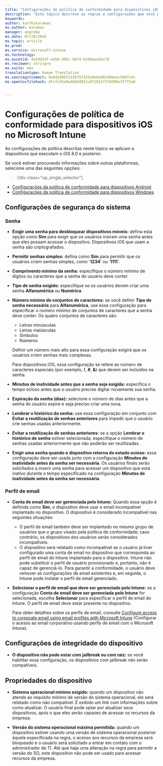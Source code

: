 ```yaml
---
title: "Configurações de política de conformidade para dispositivos iOS | Microsoft Intune"
description: "Este tópico descreve as regras e configurações que você pode definir em uma política de conformidade para dispositivos iOS."
keywords: 
author: karthikaraman
ms.author: karaman
manager: angrobe
ms.date: 07/28/2016
ms.topic: article
ms.prod: 
ms.service: microsoft-intune
ms.technology: 
ms.assetid: 4a59d24f-ed58-49b1-b874-b2d4aea3ec76
ms.reviewer: chrisgre
ms.suite: ems
translationtype: Human Translation
ms.sourcegitcommit: 9a442d9472159757333a9ebe081d86eac9907cdc
ms.openlocfilehash: 4fcfcb5a9a48dd4051c0f2652f3fb589e3ff73a8


---
```



# Configurações de política de conformidade para dispositivos iOS no Microsoft Intune

As configurações de política descritas neste tópico se aplicam a dispositivos que executam o iOS 8.0 e posterior.

Se você estiver procurando informações sobre outras plataformas, selecione uma das seguintes opções:
> [!div class="op_single_selector"]
- [Configurações da política de conformidade para dispositivos Android](android-compliance-policy-settings-in-microsoft-intune.md)
- [Configurações da política de conformidade para dispositivos Windows](windows-compliance-policy-settings-in-microsoft-intune.md)

## Configurações de segurança do sistema
### Senha
- **Exigir uma senha para desbloquear dispositivos móveis:**    defina esta opção como **Sim** para exigir que os usuários insiram uma senha antes que eles possam acessar o dispositivo. Dispositivos iOS que usam a senha são criptografados.

- **Permitir senhas simples:**    defina como **Sim** para permitir que os usuários criem senhas simples, como '**1234**' ou '**1111**'.

-  **Comprimento mínimo da senha:** especifique o número mínimo de dígitos ou caracteres que a senha do usuário deve conter.
- **Tipo de senha exigido:** especifique se os usuários devem criar uma senha **Alfanumérica** ou **Numérica**.

- **Número mínimo de conjuntos de caracteres:** se você definir **Tipo de senha necessária** para **Alfanumérica**, use essa configuração para especificar o número mínimo de conjuntos de caracteres que a senha deve conter. Os quatro conjuntos de caracteres são:
  -   Letras minúsculas
  -   Letras maiúsculas
  -   Símbolos
  -   Números

  Definir um número mais alto para essa configuração exigirá que os usuários criem senhas mais complexas.

  Para dispositivos iOS, essa configuração se refere ao número de caracteres especiais (por exemplo, **!**, **#**, **&amp;**) que devem ser incluídos na senha.
- **Minutos de inatividade antes que a senha seja exigida:** especifica o tempo ocioso antes que o usuário precise digitar novamente sua senha.

- **Expiração da senha (dias):** selecione o número de dias antes que a senha do usuário expire e seja preciso criar uma nova.

- **Lembrar o histórico da senha:** use essa configuração em conjunto com **Evitar a reutilização de senhas anteriores** para impedir que o usuário crie senhas usadas anteriormente.

- **Evitar a reutilização de senhas anteriores:** se a opção **Lembrar o histórico de senha** estiver selecionada, especifique o número de senhas usadas anteriormente que não poderão ser reutilizadas.

- **Exigir uma senha quando o dispositivo retorna do estado ocioso:** essa configuração deve ser usada junto com a configuração **Minutos de inatividade antes da senha ser necessária**. Os usuários finais serão solicitados a inserir uma senha para acessar um dispositivo que está inativo durante o tempo especificado na configuração **Minutos de inatividade antes da senha ser necessária**.

### Perfil de email
- **Conta de email deve ser gerenciada pelo Intune:** Quando essa opção é definida como **Sim**, o dispositivo deve usar o email incompatível implantado no dispositivo. O dispositivo é considerado incompatível nas seguintes situações:
  - O perfil de email também deve ser implantado no mesmo grupo de usuários que o grupo visado pela política de conformidade; caso contrário, os dispositivos dos usuários serão considerados incompatíveis.
  - O dispositivo será relatado como incompatível se o usuário já tiver configurado uma conta de email no dispositivo que corresponda ao perfil de email do Intune implantado para o dispositivo. Intune não pode substituir o perfil de usuário provisionado e, portanto, não é capaz de gerenciá-lo. Para garantir a conformidade, o usuário deve remover as configurações de email existentes e, em seguida, o Intune pode instalar o perfil de email gerenciado.


- **Selecionar o perfil de email que deve ser gerenciado pelo Intune:**
     se a configuração **Conta de email deve ser gerenciada pelo Intune** for selecionada, escolha **Selecionar** para especificar o perfil de email do Intune. O perfil de email deve estar presente no dispositivo.

     Para obter detalhes sobre os perfis de email, consulte [Configure access to corporate email using email profiles with Microsoft Intune](configure-access-to-corporate-email-using-email-profiles-with-microsoft-intune.md) (Configurar o acesso ao email corporativo usando perfis de email com o Microsoft Intune).

## Configurações de integridade do dispositivo

- **O dispositivo não pode estar com jailbreak ou com raiz:** se você habilitar essa configuração, os dispositivos com jailbreak não serão compatíveis.

##  Propriedades do dispositivo
- **Sistema operacional mínimo exigido:** quando um dispositivo não atende ao requisito mínimo de versão do sistema operacional, ele será relatado como não compatível.
É exibido um link com informações sobre como atualizar. O usuário final pode optar por atualizar seus dispositivos, após o que eles serão capazes de acessar os recursos da empresa.

- **Versão do sistema operacional máxima permitida:** quando um dispositivo estiver usando uma versão de sistema operacional posterior àquela especificada na regra, o acesso aos recursos da empresa será bloqueado e o usuário será solicitado a entrar em contato com o administrador de TI. Até que haja uma alteração na regra para permitir a versão do SO, este dispositivo não pode ser usado para acessar recursos da empresa.



<!--HONumber=Oct16_HO3-->


